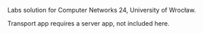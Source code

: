 Labs solution for Computer Networks 24, University of Wrocław.

Transport app requires a server app, not included here.
